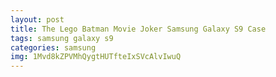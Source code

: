 ```yaml
---
layout: post
title: The Lego Batman Movie Joker Samsung Galaxy S9 Case
tags: samsung galaxy s9
categories: samsung
img: 1Mvd8kZPVMhQygtHUTfteIxSVcAlvIwuQ
---
```

